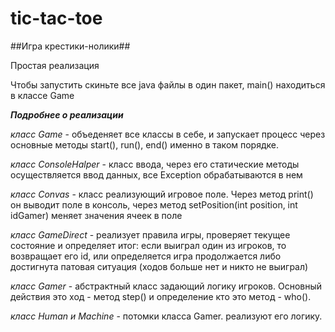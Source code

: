 # tic-tac-toe

##Игра крестики-нолики##

Простая реализация

Чтобы запустить скиньте все java файлы в один пакет,
main() находиться в классе Game

***Подробнее о реализации***

*класс Game* - объеденяет все классы в себе, и запускает процесс через основные методы start(), run(), end() именно в таком порядке.

*класс ConsoleHalper* - класс ввода, через его статические методы осуществляется ввод данных, все Exception обрабатываются в нем

*класс Convas* - класс реализующий игровое поле. Через метод print() он выводит поле в консоль, через метод setPosition(int position, int idGamer) меняет значения ячеек в поле

*класс GameDirect* - реализует правила игры, проверяет текущее состояние и определяет итог: если выиграл один из игроков, то возвращает его id, или определяется игра продолжается либо достигнута патовая ситуация (ходов больше нет и никто не выиграл)

*класс Gamer* - абстрактный класс задающий логику игроков. Основный действия это ход - метод step() и определение кто это метод - who().

*класс Human и Machine* - потомки класса Gamer. реализуют его логику.

